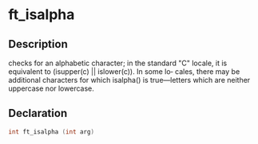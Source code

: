 # ft_isalpha

## Description
checks for an alphabetic character; in the standard "C" locale, it is equivalent to (isupper(c) || islower(c)). In some lo‐ cales, there may be additional characters for which isalpha() is true—letters which are neither uppercase nor lowercase.

## Declaration
```c
int ft_isalpha (int arg)
```
